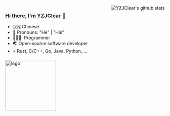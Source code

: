 <img align="right" src="https://github-readme-stats.vercel.app/api?username=YZJClear&show_icons=true&theme=vue" alt="YZJClear's github stats" />

### Hi there, I'm [YZJClear](https://dddz.me) 🎉

- 🇨🇳 Chinese
- 👔 Pronouns: "He" | "His"
- 🧑🏻‍💻 &nbsp;Programmer
- 🌏 Open-source software developer
- ⚡ Rust, C/C++, Go, Java, Python, ...

<img src="https://github-profile-trophy.vercel.app/?username=YZJClear&theme=flat&column=7&margin-w=10" alt="logo" height="160" align="center" />

<!--
**YZJClear/YZJClear** is a ✨ _special_ ✨ repository because its `README.md` (this file) appears on your GitHub profile.

Here are some ideas to get you started:

- 🔭 I’m currently working on ...
- 🌱 I’m currently learning ...
- 👯 I’m looking to collaborate on ...
- 🤔 I’m looking for help with ...
- 💬 Ask me about ...
- 📫 How to reach me: ...
- 😄 Pronouns: ...
- ⚡ Fun fact: ...
-->
